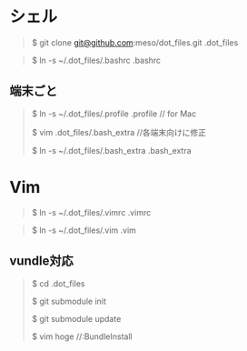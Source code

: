 シェル
=======

> $ git clone git@github.com:meso/dot_files.git .dot_files

> $ ln -s ~/.dot_files/.bashrc .bashrc

端末ごと
--------

> $ ln -s ~/.dot_files/.profile .profile // for Mac
> 
> $ vim .dot_files/.bash_extra //各端末向けに修正
> 
> $ ln -s ~/.dot_files/.bash_extra .bash_extra

Vim
====

> $ ln -s ~/.dot_files/.vimrc .vimrc

> $ ln -s ~/.dot_files/.vim .vim

vundle対応
----------

> $ cd .dot_files
>
> $ git submodule init
>
> $ git submodule update
> 
> $ vim hoge //:BundleInstall

